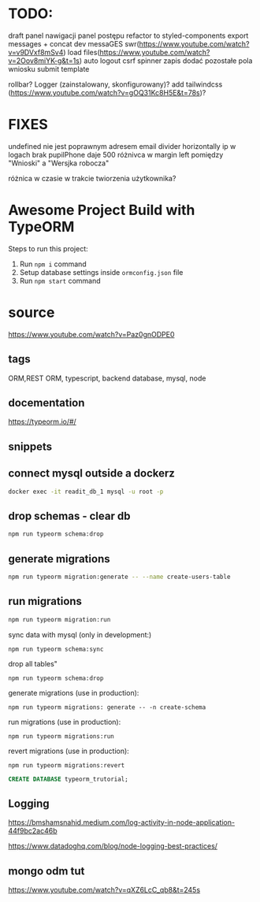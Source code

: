 # TODO:

draft
panel nawigacji
panel postępu
refactor to styled-components
export messages + concat dev messaGES
swr(https://www.youtube.com/watch?v=v9DVxf8mSv4)
load files(https://www.youtube.com/watch?v=2Oov8miYK-g&t=1s)
auto logout
csrf
spinner zapis
dodać pozostałe pola wniosku
submit template



rollbar?
Logger (zainstalowany, skonfigurowany)?
add tailwindcss (https://www.youtube.com/watch?v=gOQ31Kc8H5E&t=78s)?



# FIXES
undefined nie jest poprawnym adresem email
divider horizontally
ip w logach
brak pupilPhone daje 500
różnivca w margin left pomiędzy "Wnioski" a "Wersjka robocza"

różnica w czasie w trakcie twiorzenia użytkownika?



# Awesome Project Build with TypeORM

Steps to run this project:

1. Run `npm i` command
2. Setup database settings inside `ormconfig.json` file
3. Run `npm start` command

# source

https://www.youtube.com/watch?v=Paz0gnODPE0

## tags

ORM,REST ORM, typescript, backend database, mysql, node

## docementation

https://typeorm.io/#/

## snippets

## connect mysql outside a dockerz
```sh
docker exec -it readit_db_1 mysql -u root -p
```

## drop schemas - clear db
```sh
npm run typeorm schema:drop
```

## generate migrations
```sh
npm run typeorm migration:generate -- --name create-users-table
```

## run migrations
```sh
npm run typeorm migration:run
```
sync data with mysql (only in development:)

```
npm run typeorm schema:sync
```

drop all tables"

```
npm run typeorm schema:drop
```

generate migrations (use in production):

```
npm run typeorm migrations: generate -- -n create-schema
```

run migrations (use in production):

```
npm run typeorm migrations:run
```

revert migrations (use in production):

```
npm run typeorm migrations:revert
```

```sql
CREATE DATABASE typeorm_trutorial;
```


## Logging
https://bmshamsnahid.medium.com/log-activity-in-node-application-44f9bc2ac46b

https://www.datadoghq.com/blog/node-logging-best-practices/

## mongo odm tut
https://www.youtube.com/watch?v=qXZ6LcC_qb8&t=245s